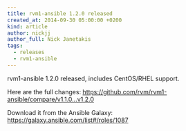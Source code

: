 ```yaml
---
title: rvm1-ansible 1.2.0 released
created_at: 2014-09-30 05:00:00 +0200
kind: article
author: nickjj
author_full: Nick Janetakis
tags:
  - releases
  - rvm1-ansible
---
```


rvm1-ansible 1.2.0 released, includes CentOS/RHEL support.

<!-- more -->

Here are the full changes:
<https://github.com/rvm/rvm1-ansible/compare/v1.1.0...v1.2.0>

Download it from the Ansible Galaxy:
<https://galaxy.ansible.com/list#/roles/1087>
